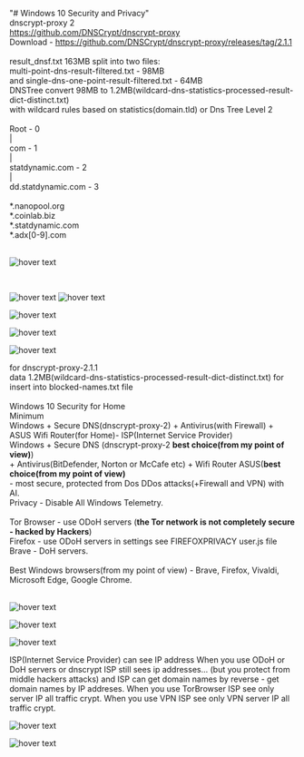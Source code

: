 "# Windows 10 Security and Privacy"<br> 
dnscrypt-proxy 2<br> 
https://github.com/DNSCrypt/dnscrypt-proxy<br> 
Download - https://github.com/DNSCrypt/dnscrypt-proxy/releases/tag/2.1.1<br>
<br>
result_dnsf.txt 163MB split into two files:<br>
multi-point-dns-result-filtered.txt - 98MB<br> 
and single-dns-one-point-result-filtered.txt - 64MB<br>
DNSTree convert 98MB to 1.2MB(wildcard-dns-statistics-processed-result-dict-distinct.txt)<br>
with wildcard rules based on statistics(domain.tld) or Dns Tree Level 2 <br>
<br>
Root - 0<br>
|<br>
com - 1<br>
|<br>
statdynamic.com - 2<br>
|<br>
dd.statdynamic.com - 3<br>
<br>
*.nanopool.org<br>
*.coinlab.biz<br>
*.statdynamic.com<br>
*.adx[0-9].com<br>
<br>
<p align="left">
<img src="/img/wtld.jpg" title="hover text">
</p>
<br>
<p align="left">
<img src="/img/dnstree.png" title="hover text">
<img src="/img/dnshierarchy.png" title="hover text">
</p>
<p align="left">
<img src="/img/single-router-setup.jpg" title="hover text">
</p>
<p align="left">
<img src="/img/vpn.jpg" title="hover text">
</p>
<p align="left">
<img src="/img/firewall.png" title="hover text">
</p>
for dnscrypt-proxy-2.1.1<br>
data 1.2MB(wildcard-dns-statistics-processed-result-dict-distinct.txt) for insert into blocked-names.txt file<br>
<br>
Windows 10 Security for Home<br>
Minimum<br>
Windows + Secure DNS(dnscrypt-proxy-2) + Antivirus(with Firewall) + ASUS Wifi Router(for Home)- ISP(Internet Service Provider)<br>
Windows + Secure DNS (dnscrypt-proxy-2 <b>best choice(from my point of view)</b>)<br>
+ Antivirus(BitDefender, Norton or McCafe etc) + Wifi Router ASUS(<b>best choice(from my point of view)</b> <br>
- most secure, protected from Dos DDos attacks(+Firewall and VPN) with AI.<br>
Privacy - Disable All Windows Telemetry.<br>
<br>
Tor Browser - use ODoH servers (<b>the Tor network is not completely secure - hacked by Hackers</b>)<br>
Firefox - use ODoH servers in settings see FIREFOXPRIVACY user.js file<br>
Brave - DoH servers.<br>
<br>
Best Windows browsers(from my point of view) - Brave, Firefox, Vivaldi, Microsoft Edge, Google Chrome.<br>
<br>
<p align="left">
<img src="/img/uresult.png" title="hover text">
</p>
<p align="left">
<img src="/img/outputr.png" title="hover text">
</p>
<p align="left">
<img src="/img/wlevel.png" title="hover text">
</p>
ISP(Internet Service Provider) can see IP address
When you use ODoH or DoH servers or dnscrypt ISP still sees ip addresses... (but you protect from middle hackers attacks)
and ISP can get domain names by reverse - get domain names by IP addreses. 
When you use TorBrowser ISP see only server IP all traffic crypt.
When you use VPN ISP see only VPN server IP all traffic crypt.
<p align="left">
<img src="/img/ipheader.png" title="hover text">
</p>
<p align="left">
<img src="/img/cipv4ipv6.png" title="hover text">
</p>

